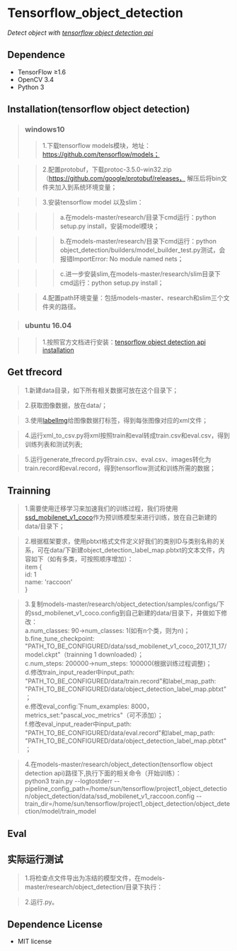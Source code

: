 # Tensorflow_object_detection
*Detect object with [tensorflow object detection api](https://github.com/tensorflow/models/tree/master/research/object_detection)*

## Dependence
* TensorFlow ≥1.6
* OpenCV 3.4
* Python 3

## Installation(tensorflow object detection)
>### windows10
>>1.下载tensorflow models模块，地址：https://github.com/tensorflow/models；

>>2.配置protobuf，下载protoc-3.5.0-win32.zip（https://github.com/google/protobuf/releases， 解压后将bin文件夹加入到系统环境变量；

>>3.安装tensorflow model 以及slim：

  >>>a.在models-master/research/目录下cmd运行：python setup.py install，安装model模块；
  
  >>>b.在models-master/research/目录下cmd运行：python object_detection/builders/model_builder_test.py测试，会报错ImportError: No module named nets；
  
  >>>c.进一步安装slim,在models-master/research/slim目录下cmd运行：python setup.py install；
  
>>4.配置path环境变量：包括models-master、research和slim三个文件夹的路径。

>### ubuntu 16.04

>>1.按照官方文档进行安装：[tensorflow object detection api installation](https://github.com/tensorflow/models/blob/master/research/object_detection/g3doc/installation.md)

## Get tfrecord
>1.新建data目录，如下所有相关数据可放在这个目录下；

>2.获取图像数据，放在data/；

>3.使用[labelImg](https://github.com/tzutalin/labelImg)给图像数据打标签，得到每张图像对应的xml文件；

>4.运行xml_to_csv.py将xml按照train和eval转成train.csv和eval.csv，得到训练列表和测试列表;

>5.运行generate_tfrecord.py将train.csv、eval.csv、images转化为train.record和eval.record，得到tensorflow测试和训练所需的数据；


## Trainning
>1.需要使用迁移学习来加速我们的训练过程，我们将使用[ssd_mobilenet_v1_coco](http://download.tensorflow.org/models/object_detection/ssd_mobilenet_v1_coco_2017_11_17.tar.gz)作为预训练模型来进行训练，放在自己新建的data/目录下；

>2.根据框架要求，使用pbtxt格式文件定义好我们的类别ID与类别名称的关系，可在data/下新建object_detection_label_map.pbtxt的文本文件，内容如下（如有多类，可按照顺序增加）：
<br>item {
<br>id: 1
<br>name: 'raccoon'
<br>}

>3.复制models-master/research/object_detection/samples/configs/下的ssd_mobilenet_v1_coco.config到自己新建的data/目录下，并做如下修改：
<br>a.num_classes: 90->num_classes: 1(如有n个类，则为n)；
<br>b.fine_tune_checkpoint: "PATH_TO_BE_CONFIGURED/data/ssd_mobilenet_v1_coco_2017_11_17/model.ckpt"（trainning 1 downloaded）；
<br>c.num_steps: 200000->num_steps: 100000(根据训练过程调整)；
<br>d.修改train_input_reader中input_path: "PATH_TO_BE_CONFIGURED/data/train.record"和label_map_path: "PATH_TO_BE_CONFIGURED/data/object_detection_label_map.pbtxt"；
<br>e.修改eval_config:下num_examples: 8000，metrics_set:"pascal_voc_metrics"（可不添加）；
<br>f.修改eval_input_reader中input_path: "PATH_TO_BE_CONFIGURED/data/eval.record"和label_map_path: "PATH_TO_BE_CONFIGURED/data/object_detection_label_map.pbtxt"；

>4.在models-master/research/object_detection(tensorflow object detection api)路径下,执行下面的相关命令（开始训练）：
<br>python3 train.py \--logtostderr \--pipeline_config_path=/home/sun/tensorflow/project1_object_detection/object_detection/data/ssd_mobilenet_v1_raccoon.config \--train_dir=/home/sun/tensorflow/project1_object_detection/object_detection/model/train_model

## Eval

## 实际运行测试
>1.将检查点文件导出为冻结的模型文件，在models-master/research/object_detection/目录下执行：

>2.运行.py。

## Dependence License
* MIT license

